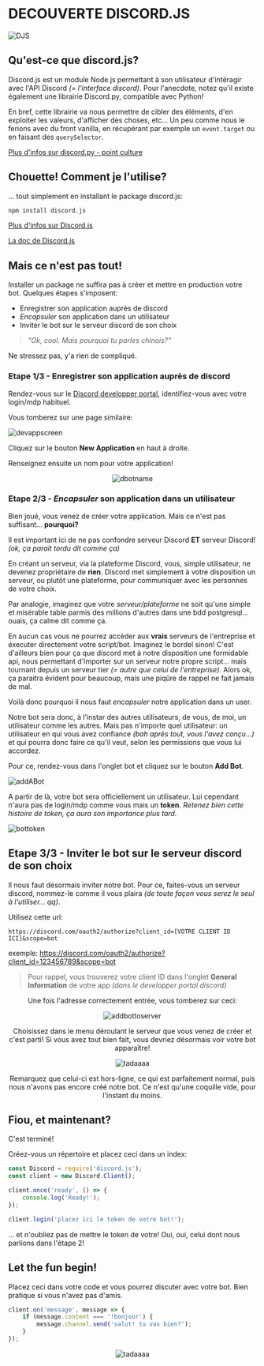 # DECOUVERTE DISCORD.JS

![DJS](https://uneviededev.fr/wp-content/uploads/2019/11/Capture-d%E2%80%99%C3%A9cran-de-2019-11-04-11-53-20.png)

## Qu'est-ce que discord.js?

Discord.js est un module Node.js permettant à son utilisateur d'intéragir avec l'API Discord *(= l'interface discord)*. Pour l'anecdote, notez qu'il existe également une librairie Discord.py, compatible avec Python! 

En bref, cette librairie va nous permettre de cibler des éléments, d'en exploiter les valeurs, d'afficher des choses, etc... Un peu comme nous le ferions avec du front vanilla, en récupérant par exemple un ```event.target``` ou en faisant des ```querySelector```.

[Plus d'infos sur discord.py - point culture](https://pypi.org/project/discord.py/)

## Chouette! Comment je l'utilise?

... tout simplement en installant le package discord.js:

```bash
npm install discord.js
```

 [Plus d'infos sur Discord.js](https://discord.js.org/#/)

 [La doc de Discord.js](https://discordjs.guide/)

## Mais ce n'est pas tout!

Installer un package ne suffira pas à créer et mettre en production votre bot. Quelques étapes s'imposent:

- Enregistrer son application auprès de discord
- *Encapsuler* son application dans un utilisateur
- Inviter le bot sur le serveur discord de son choix

>*"Ok, cool. Mais pourquoi tu parles chinois?"*

Ne stressez pas, y'a rien de compliqué.

### Etape 1/3 - Enregistrer son application auprès de discord

Rendez-vous sur le [Discord developper portal](https://discord.com/developers/applications), identifiez-vous avec votre login/mdp habituel.

Vous tomberez sur une page similaire:

![devappscreen](https://i.ibb.co/QD2mz2m/dbot.png)

Cliquez sur le bouton **New Application** en haut à droite.

Renseignez ensuite un nom pour votre application!

<div align="center"> <img src="https://i.ibb.co/vzrY498/dbot2.png" alt="dbotname"></div>

### Etape 2/3 - *Encapsuler* son application dans un utilisateur

Bien joué, vous venez de créer votre application. Mais ce n'est pas suffisant... **pourquoi?**

Il est important ici de ne pas confondre serveur Discord **ET** serveur Discord! *(ok, ça parait tordu dit comme ça)*

En créant un serveur, via la plateforme Discord, vous, simple utilisateur, ne devenez propriétaire de __rien__. Discord met simplement à votre disposition un serveur, ou plutôt une plateforme, pour communiquer avec les personnes de votre choix.

Par analogie, imaginez que votre *serveur/plateforme* ne soit qu'une simple et misérable table parmis des millions d'autres dans une bdd postgresql... ouais, ça calme dit comme ça.

En aucun cas vous ne pourrez accèder aux __vrais__ serveurs de l'entreprise et éxecuter directement votre script/bot. Imaginez le bordel sinon! C'est d'ailleurs bien pour ça que discord met à notre disposition une formidable api, nous permettant d'importer sur un serveur notre propre script... mais tournant depuis un serveur tier *(= autre que celui de l'entreprise)*. Alors ok, ça paraitra évident pour beaucoup, mais une piqûre de rappel ne fait jamais de mal.

Voilà donc pourquoi il nous faut *encapsuler* notre application dans un user. 

Notre bot sera donc, à l'instar des autres utilisateurs, de vous, de moi, un utilisateur comme les autres. Mais pas n'importe quel utilisateur: un utilisateur en qui vous avez confiance *(bah après tout, vous l'avez conçu...)* et qui pourra donc faire ce qu'il veut, selon les permissions que vous lui accordez.

Pour ce, rendez-vous dans l'onglet bot et cliquez sur le bouton **Add Bot**.

![addABot](https://i.ibb.co/64Cxpjz/dbot3.png)

A partir de là, votre bot sera officiellement un utilisateur. Lui cependant n'aura pas de login/mdp comme vous mais un **token**. 
*Retenez bien cette histoire de token, ça aura son importance plus tard.*

![bottoken](https://i.ibb.co/DCnrGs9/dbot4.png)

## Etape 3/3 - Inviter le bot sur le serveur discord de son choix

Il nous faut désormais inviter notre bot. Pour ce, faites-vous un serveur discord, nommez-le comme il vous plaira *(de toute façon vous serez le seul à l'utiliser... qq)*.

Utilisez cette url:
```
https://discord.com/oauth2/authorize?client_id=[VOTRE CLIENT ID ICI]&scope=bot
```

exemple: https://discord.com/oauth2/authorize?client_id=123456789&scope=bot

> Pour rappel, vous trouverez votre client ID dans l'onglet **General Information** de votre app *(dans le developper portal discord)*

<p align="center">Une fois l'adresse correctement entrée, vous tomberez sur ceci:</p>

<div align="center"><img src="https://i.ibb.co/qgLQtg3/dbotco.png" alt="addbottoserver"></div>

<p align="center">Choisissez dans le menu déroulant le serveur que vous venez de créer et c'est parti! Si vous avez tout bien fait, vous devriez désormais voir votre bot apparaître!</p>

<div align="center"><img src="https://i.ibb.co/phRrxwN/dbotlist.png" alt="tadaaaa"></div>

<p align="center">Remarquez que celui-ci est hors-ligne, ce qui est parfaitement normal, puis nous n'avons pas encore créé notre bot. Ce n'est qu'une coquille vide, pour l'instant du moins.</p>

## Fiou, et maintenant?

C'est terminé! 

Créez-vous un répertoire et placez ceci dans un index:

```js
const Discord = require('discord.js');
const client = new Discord.Client();

client.once('ready', () => {
	console.log('Ready!');
});

client.login('placez ici le token de votre bot!');
```

... et n'oubliez pas de mettre le token de votre! Oui, oui, celui dont nous parlions dans l'étape 2!

## Let the fun begin!

Placez ceci dans votre code et vous pourrez discuter avec votre bot. Bien pratique si vous n'avez pas d'amis.
```js
client.on('message', message => {
	if (message.content === '!bonjour') {
        message.channel.send('salut! tu vas bien?');
    }
});
```
<div align="center"><img src="https://i.ibb.co/5xLQqr0/dbotanswer.png" alt="tadaaaa"></div>
